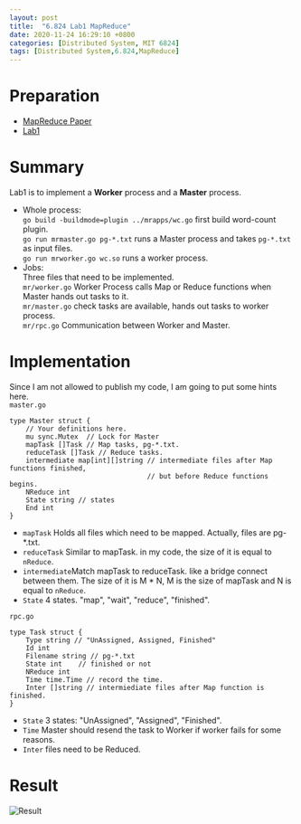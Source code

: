 ```yaml
---
layout: post
title:  "6.824 Lab1 MapReduce"
date: 2020-11-24 16:29:10 +0800
categories: [Distributed System, MIT 6824]
tags: [Distributed System,6.824,MapReduce]
---
```

# Preparation
* [MapReduce Paper](http://static.googleusercontent.com/media/research.google.com/zh-CN//archive/mapreduce-osdi04.pdf)
* [Lab1](https://pdos.csail.mit.edu/6.824/labs/lab-mr.html)

# Summary
Lab1 is to implement a **Worker** process and a **Master** process.  
* Whole process:   
`go build -buildmode=plugin ../mrapps/wc.go` first build word-count plugin.  
`go run mrmaster.go pg-*.txt` runs a Master process and takes `pg-*.txt` as input files.  
`go run mrworker.go wc.so` runs a worker process.  
* Jobs:  
Three files that need to be implemented.  
`mr/worker.go` Worker Process calls Map or Reduce functions when Master hands out tasks to it.  
`mr/master.go` check tasks are available, hands out tasks to worker process.  
`mr/rpc.go` Communication between Worker and Master.  

# Implementation
Since I am not allowed to publish my code, I am going to put some hints here.  
`master.go`
```
type Master struct {
	// Your definitions here.
	mu sync.Mutex  // Lock for Master
	mapTask []Task // Map tasks, pg-*.txt.
	reduceTask []Task // Reduce tasks.
	intermediate map[int][]string // intermediate files after Map functions finished,
	                              // but before Reduce functions begins.
	NReduce int
	State string // states
	End int
}
```
* `mapTask`     Holds all files which need to be mapped. Actually, files are pg-*.txt.
* `reduceTask`  Similar to mapTask. in my code, the size of it is equal to `nReduce`.
* `intermediate`Match mapTask to reduceTask. like a bridge connect between them.  The size of it is M * N, M is the size of mapTask and N is equal to `nReduce`. 
* `State`       4 states. "map", "wait", "reduce", "finished".
    
`rpc.go`
```
type Task struct {
	Type string // "UnAssigned, Assigned, Finished"
	Id int
	Filename string // pg-*.txt
	State int    // finished or not
	NReduce int
	Time time.Time // record the time.
	Inter []string // intermiediate files after Map function is finished.
}
```
* `State`       3 states: "UnAssigned", "Assigned", "Finished".
* `Time`        Master should resend the task to Worker if worker fails for some reasons.
* `Inter`       files need to be Reduced.  
# Result
![Result](https://raw.githubusercontent.com/cheng1621/HelloMike.github.io/master/assets/img/sample/lab1_result.png)




